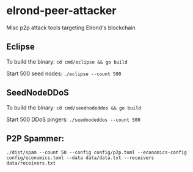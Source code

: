 # elrond-peer-attacker

Misc p2p attack tools targeting Elrond's blockchain

## Eclipse

To build the binary: `cd cmd/eclipse && go build`

Start 500 seed nodes: `./eclipse --count 500`

## SeedNodeDDoS

To build the binary: `cd cmd/seednodeddos && go build`

Start 500 DDoS pingers: `./seednodeddos --count 500`

## P2P Spammer:
```
./dist/spam --count 50 --config config/p2p.toml --economics-config config/economics.toml --data data/data.txt --receivers data/receivers.txt 
```
